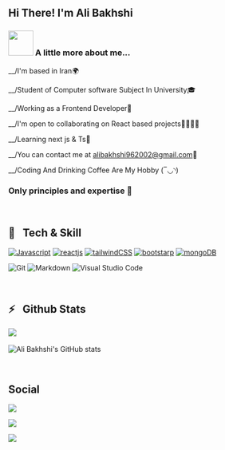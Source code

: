 ## Hi There! I'm Ali Bakhshi

### <img src="https://media.giphy.com/media/VgCDAzcKvsR6OM0uWg/giphy.gif" width="50"> A little more about me...

<p>__/I'm based in Iran🌍</p>
<p>__/Student of Computer software Subject In University🎓</p>
<p>__/Working as a Frontend Developer💼</p>
<p>__/I'm open to collaborating on React based projects🫱🏽‍🫲🏼</p>
<p>__/Learning next js & Ts🧠 </p>

__/You can contact me at [alibakhshi962002@gmail.com](mailto:alibakhshi962002@gmail.com)📧

<p>__/Coding And Drinking Coffee Are My Hobby (‾◡◝) </p>

### Only principles and expertise 💎

<br />

## 🔧 &nbsp; Tech & Skill
<p>
  <a href="https://developer.mozilla.org/en-US/docs/Web/JavaScript" target="_blank" rel="noreferrer"><img src="https://github.com/user-attachments/assets/9e9c6606-d1ed-4929-a6ae-f996c77e564e" alt="Javascript" /></a>
  <a href="https://react.dev/" target="_blank" rel="noreferrer"><img src="https://github.com/user-attachments/assets/171f2886-599e-4334-bdcb-c1119ca980ff" alt="reactjs" /></a>
  <a href="https://tailwindcss.com/" target="_blank" rel="noreferrer"><img src="https://github.com/user-attachments/assets/5b25bf2a-5275-40b6-971a-00d56985a522" alt="tailwindCSS" /></a>
  <a href="https://getbootstrap.com/" target="_blank" rel="noreferrer"><img src="https://github.com/user-attachments/assets/5b404ee2-99b5-4ad3-be2a-566ff670c15d" alt="bootstarp" /></a>
  <a href="https://www.mongodb.com/" target="_blank" rel="noreferrer"><img src="https://github.com/user-attachments/assets/2c0d4315-f395-4c56-9ef1-f31187098c7d" alt="mongoDB" /></a>
</p>

  ![Git](https://img.shields.io/badge/-Git-333333?style=flat&logo=git)
  ![Markdown](https://img.shields.io/badge/-Markdown-333333?style=flat&logo=markdown)
  ![Visual Studio Code](https://img.shields.io/badge/-Visual%20Studio%20Code-333333?style=flat&logo=visual-studio-code&logoColor=007ACC)

<br />

## ⚡️ &nbsp; Github Stats

  <img src="https://github-readme-stats.vercel.app/api/top-langs/?username=theotherali" /> &nbsp; &nbsp; &nbsp;
  
  ![Ali Bakhshi's GitHub stats](https://github-readme-stats.vercel.app/api?username=theotherali&show_icons=true&theme=dark#gh-dark-mode-only)
  
<br />

## Social

<p>
  <a href="https://t.me/devby_ali/">
    <img src="https://img.shields.io/badge/Telegram-@devby__ali-blue?style=social&logo=telegram" />
  </a>
</p>
<p>
  <a href="https://www.linkedin.com/in/ali-bakhshi-b23b79300/">
    <img src="https://img.shields.io/badge/Linkedin-@theotheralibakhshi-yellow?style=social&logo=linkedin" />
  </a>
</p>
<p>
  <a href="https://instagram.com/theotheralibakhshi/">
    <img src="https://img.shields.io/badge/Instagram-@theotheralibakhshi-purple?style=social&logo=instagram" />
  </a>
</p>

